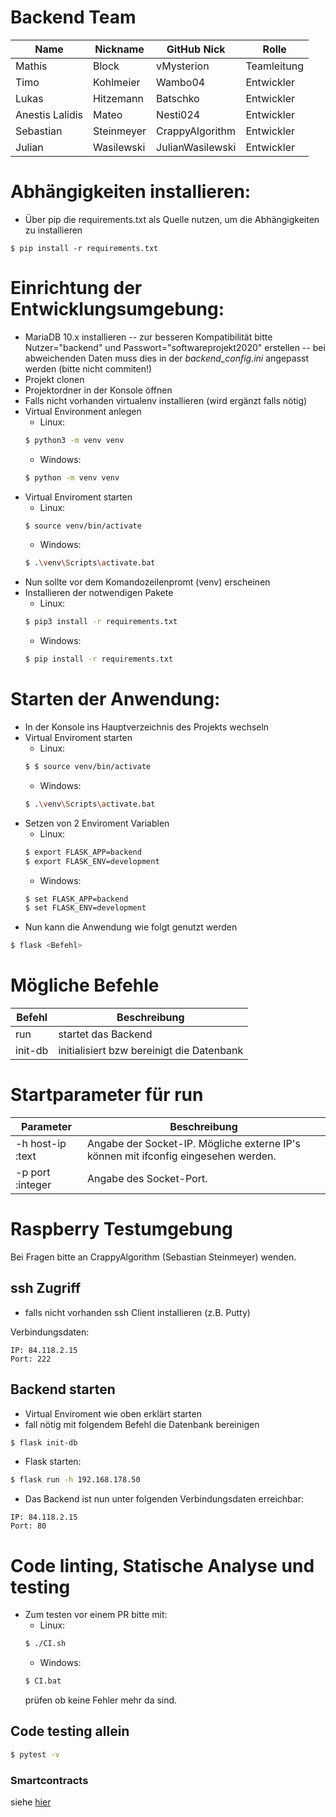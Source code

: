 # Backend Team

Name | Nickname | GitHub Nick | Rolle
------------ | ------------ | ------------ | ------------
Mathis | Block | vMysterion | Teamleitung
Timo | Kohlmeier | Wambo04 | Entwickler
Lukas | Hitzemann | Batschko | Entwickler
Anestis Lalidis | Mateo | Nesti024 | Entwickler
Sebastian | Steinmeyer | CrappyAlgorithm | Entwickler
Julian | Wasilewski | JulianWasilewski | Entwickler

# Abhängigkeiten installieren:
- Über pip die requirements.txt als Quelle nutzen, um die Abhängigkeiten zu installieren
```
$ pip install -r requirements.txt
```

# Einrichtung der Entwicklungsumgebung:
- MariaDB 10.x installieren
-- zur besseren Kompatibilität bitte Nutzer="backend" und Passwort="softwareprojekt2020" erstellen
-- bei abweichenden Daten muss dies in der _backend_config.ini_ angepasst werden (bitte nicht commiten!)
- Projekt clonen
- Projektordner in der Konsole öffnen
- Falls nicht vorhanden virtualenv installieren (wird ergänzt falls nötig)
- Virtual Environment anlegen
    - Linux: 
    ```sh
    $ python3 -m venv venv
    ```
    - Windows:
    ```sh
    $ python -m venv venv
    ```
- Virtual Enviroment starten
    - Linux:
    ```sh
    $ source venv/bin/activate
    ```
    - Windows:
    ```sh
    $ .\venv\Scripts\activate.bat
    ```
- Nun sollte vor dem Komandozeilenpromt (venv) erscheinen
- Installieren der notwendigen Pakete
    - Linux: 
    ```sh
    $ pip3 install -r requirements.txt
    ```
    - Windows:
    ```sh
    $ pip install -r requirements.txt
    ```

# Starten der Anwendung:
- In der Konsole ins Hauptverzeichnis des Projekts wechseln
- Virtual Enviroment starten
    - Linux:
    ```sh
    $ $ source venv/bin/activate
    ```
    - Windows:
    ```sh
    $ .\venv\Scripts\activate.bat
    ```
- Setzen von 2 Enviroment Variablen
    - Linux: 
    ```sh
    $ export FLASK_APP=backend
    $ export FLASK_ENV=development
    ```
    - Windows:
    ```sh
    $ set FLASK_APP=backend
    $ set FLASK_ENV=development
    ```
- Nun kann die Anwendung wie folgt genutzt werden
```sh
$ flask <Befehl>
```

# Mögliche Befehle
Befehl | Beschreibung
--- | ---
run | startet das Backend
init-db | initialisiert bzw bereinigt die Datenbank

# Startparameter für run
Parameter | Beschreibung
--- | ---
-h host-ip :text | Angabe der Socket-IP. Mögliche externe IP's können mit ifconfig eingesehen werden.
-p port :integer | Angabe des Socket-Port.

# Raspberry Testumgebung
Bei Fragen bitte an CrappyAlgorithm (Sebastian Steinmeyer) wenden.
## ssh Zugriff 
- falls nicht vorhanden ssh Client installieren (z.B. Putty)

Verbindungsdaten:
```
IP: 84.118.2.15
Port: 222
```

## Backend starten
- Virtual Enviroment wie oben erklärt starten
- fall nötig mit folgendem Befehl die Datenbank bereinigen
```sh
$ flask init-db
```
- Flask starten:
```sh
$ flask run -h 192.168.178.50 
```
- Das Backend ist nun unter folgenden Verbindungsdaten erreichbar:
```
IP: 84.118.2.15
Port: 80
```


# Code linting, Statische Analyse und testing
- Zum testen vor einem PR bitte mit:
    - Linux:
    ```sh
    $ ./CI.sh
    ```
    - Windows:
    ```sh
    $ CI.bat
    ```
    prüfen ob keine Fehler mehr da sind.

## Code testing allein
```sh
$ pytest -v
```

### Smartcontracts
siehe [hier](backend/smart_contracts/TEST.md)
